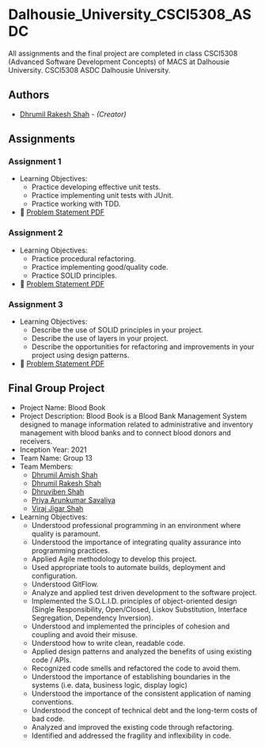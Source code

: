 # Dalhousie_University_CSCI5308_ASDC
All assignments and the final project are completed in class CSCI5308 (Advanced Software Development Concepts) of MACS at Dalhousie University. CSCI5308 ASDC Dalhousie University.<br/>

## Authors
* [Dhrumil Rakesh Shah](mailto:Dhrumil.Shah@dal.ca) - *(Creator)*

## Assignments

### Assignment 1
* Learning Objectives:
	* Practice developing effective unit tests.
	* Practice implementing unit tests with JUnit.
	* Practice working with TDD.
* 📄 [Problem Statement PDF](https://github.com/dhrumil29796/Dalhousie_University_CSCI5308_ASDC/blob/main/Assignment1/Assignment1_Instructions.pdf)<br/>

### Assignment 2
* Learning Objectives:
	* Practice procedural refactoring.
	* Practice implementing good/quality code.
	* Practice SOLID principles.
* 📄 [Problem Statement PDF](https://github.com/dhrumil29796/Dalhousie_University_CSCI5308_ASDC/blob/main/Assignment2/Assignment2_Instructions.pdf)<br/>

### Assignment 3
* Learning Objectives:
	* Describe the use of SOLID principles in your project.
	* Describe the use of layers in your project.
	* Describe the opportunities for refactoring and improvements in your project using design patterns.
* 📄 [Problem Statement PDF](https://github.com/dhrumil29796/Dalhousie_University_CSCI5308_ASDC/blob/main/Assignment3/Assignment3_Instructions.pdf)<br/>

## Final Group Project
* Project Name: Blood Book
* Project Description: Blood Book is a Blood Bank Management System designed to manage information related to administrative and inventory management with blood banks and to connect blood donors and receivers.
* Inception Year: 2021
* Team Name: Group 13
* Team Members:
    * [Dhrumil Amish Shah](mailto:dh416386@dal.ca)
	* [Dhrumil Rakesh Shah](mailto:dh647095@dal.ca)
	* [Dhruviben Shah](mailto:dh342773@dal.ca)
	* [Priya Arunkumar Savaliya](mailto:pr930067@dal.ca)
	* [Viraj Jigar Shah](mailto:vr510744@dal.ca)
* Learning Objectives:
	* Understood professional programming in an environment where quality is paramount.
	* Understood the importance of integrating quality assurance into programming practices.
	* Applied Agile methodology to develop this project.
	* Used appropriate tools to automate builds, deployment and configuration.
	* Understood GitFlow.
	* Analyze and applied test driven development to the software project.
	* Implemented the S.O.L.I.D. principles of object-oriented design (Single Responsibility, Open/Closed, Liskov Substitution, Interface Segregation, Dependency Inversion).
	* Understood and implemented the principles of cohesion and coupling and avoid their misuse.
	* Understood how to write clean, readable code.
	* Applied design patterns and analyzed the benefits of using existing code / APIs.
	* Recognized code smells and refactored the code to avoid them.
	* Understood the importance of establishing boundaries in the systems (i.e. data, business logic, display logic)
	* Understood the importance of the consistent application of naming conventions.
	* Understood the concept of technical debt and the long-term costs of bad code.
	* Analyzed and improved the existing code through refactoring.
	* Identified and addressed the fragility and inflexibility in code.
